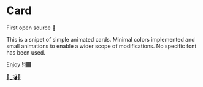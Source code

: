 # Card
First open source 🐣

This is a snipet of simple animated cards. Minimal colors implemented and small animations to enable a wider scope of modifications. No specific font has been used.

Enjoy !👇🏾

<a href="https://anim-card.netlify.app/">🔗_💣🤯</a>
